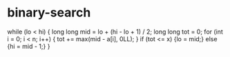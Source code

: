 # binary-search


while (lo < hi) {
		long long mid = lo + (hi - lo + 1) / 2;
		long long tot = 0;
		for (int i = 0; i < n; i++) {
			tot += max(mid - a[i], 0LL);
		}
		if (tot <= x) {lo = mid;} 
		else {hi = mid - 1;}
	}
